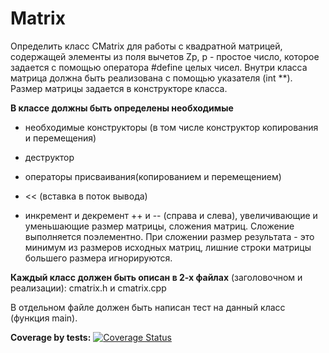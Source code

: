 # Matrix

Определить класс CMatrix для работы с квадратной матрицей, содержащей
элементы из поля вычетов Zp, p - простое число, которое задается с помощью
оператора #define целых чисел. Внутри класса матрица должна быть реализована с
помощью указателя (int **). Размер матрицы задается в конструкторе класса.

**В классе должны быть определены необходимые**
* необходимые конструкторы (в том числе
конструктор копирования и перемещения)

* деструктор
  
* операторы присваивания(копированием и перемещением)
  
* << (вставка в поток вывода)
  
* инкремент и декремент ++ и -- (справа и слева), увеличивающие и уменьшающие размер
матрицы, сложения матриц. Сложение выполняется поэлементно. При сложении
размер результата - это минимум из размеров исходных матриц, лишние строки
матрицы большего размера игнорируются.

**Каждый класс должен быть описан в 2-х файлах** (заголовочном и
реализации): cmatrix.h и cmatrix.cpp

В отдельном файле должен быть написан тест на данный класс
(функция main).

**Coverage by tests:**
[![Coverage Status](https://coveralls.io/repos/github/kuznetsovvvv/Matrix/badge.svg?branch=main)](https://coveralls.io/github/kuznetsovvvv/Matrix?branch=main)
